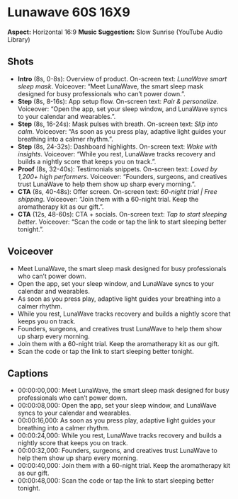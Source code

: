 # Lunawave 60S 16X9

**Aspect:** Horizontal 16:9
**Music Suggestion:** Slow Sunrise (YouTube Audio Library)

## Shots
- **Intro** (8s, 0-8s): Overview of product. On-screen text: _LunaWave smart sleep mask_. Voiceover: “Meet LunaWave, the smart sleep mask designed for busy professionals who can’t power down.”.
- **Step** (8s, 8-16s): App setup flow. On-screen text: _Pair & personalize_. Voiceover: “Open the app, set your sleep window, and LunaWave syncs to your calendar and wearables.”.
- **Step** (8s, 16-24s): Mask pulses with breath. On-screen text: _Slip into calm_. Voiceover: “As soon as you press play, adaptive light guides your breathing into a calmer rhythm.”.
- **Step** (8s, 24-32s): Dashboard highlights. On-screen text: _Wake with insights_. Voiceover: “While you rest, LunaWave tracks recovery and builds a nightly score that keeps you on track.”.
- **Proof** (8s, 32-40s): Testimonials snippets. On-screen text: _Loved by 1,200+ high performers_. Voiceover: “Founders, surgeons, and creatives trust LunaWave to help them show up sharp every morning.”.
- **CTA** (8s, 40-48s): Offer screen. On-screen text: _60-night trial | Free shipping_. Voiceover: “Join them with a 60-night trial. Keep the aromatherapy kit as our gift.”.
- **CTA** (12s, 48-60s): CTA + socials. On-screen text: _Tap to start sleeping better_. Voiceover: “Scan the code or tap the link to start sleeping better tonight.”.

## Voiceover
- Meet LunaWave, the smart sleep mask designed for busy professionals who can’t power down.
- Open the app, set your sleep window, and LunaWave syncs to your calendar and wearables.
- As soon as you press play, adaptive light guides your breathing into a calmer rhythm.
- While you rest, LunaWave tracks recovery and builds a nightly score that keeps you on track.
- Founders, surgeons, and creatives trust LunaWave to help them show up sharp every morning.
- Join them with a 60-night trial. Keep the aromatherapy kit as our gift.
- Scan the code or tap the link to start sleeping better tonight.

## Captions
- 00:00:00,000: Meet LunaWave, the smart sleep mask designed for busy professionals who can’t power down.
- 00:00:08,000: Open the app, set your sleep window, and LunaWave syncs to your calendar and wearables.
- 00:00:16,000: As soon as you press play, adaptive light guides your breathing into a calmer rhythm.
- 00:00:24,000: While you rest, LunaWave tracks recovery and builds a nightly score that keeps you on track.
- 00:00:32,000: Founders, surgeons, and creatives trust LunaWave to help them show up sharp every morning.
- 00:00:40,000: Join them with a 60-night trial. Keep the aromatherapy kit as our gift.
- 00:00:48,000: Scan the code or tap the link to start sleeping better tonight.